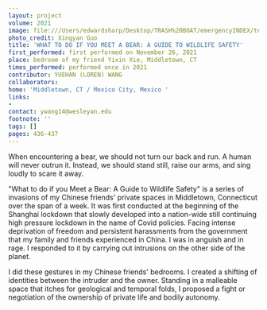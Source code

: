 ```yaml
---
layout: project
volume: 2021
image: file:///Users/edwardsharp/Desktop/TRASH%20BOAT/emergencyINDEX/ten_plus/guts/Links/1665377961884__What_to_do_if_you_meet_a_bear__A_guide_to_wildlife_safety--Yuehan__Loren__Wang.png
photo_credit: Xingyan Guo
title: 'WHAT TO DO IF YOU MEET A BEAR: A GUIDE TO WILDLIFE SAFETY'
first_performed: first performed on November 26, 2021
place: bedroom of my friend Yixin Xie, Middletown, CT
times_performed: performed once in 2021
contributor: YUEHAN (LOREN) WANG
collaborators:
home: 'Middletown, CT / Mexico City, Mexico '
links:
-
contact: ywang14@wesleyan.edu
footnote: ''
tags: []
pages: 436-437
---
```

When encountering a bear, we should not turn our back and run. A human will never outrun it. Instead, we should stand still, raise our arms, and sing loudly to scare it away. 

"What to do if you Meet a Bear: A Guide to Wildlife Safety" is a series of invasions of my Chinese friends' private spaces in Middletown, Connecticut over the span of a week. It was first conducted at the beginning of the Shanghai lockdown that slowly developed into a nation-wide still continuing high pressure lockdown in the name of Covid policies. Facing intense deprivation of freedom and persistent harassments from the government that my family and friends experienced in China. I was in anguish and in rage. I responded to it by carrying out intrusions on the other side of the planet.

I did these gestures in my Chinese friends' bedrooms. I created a shifting of identities between the intruder and the owner. Standing in a malleable space that itches for geological and temporal folds, I proposed a fight or negotiation of the ownership of private life and bodily autonomy.